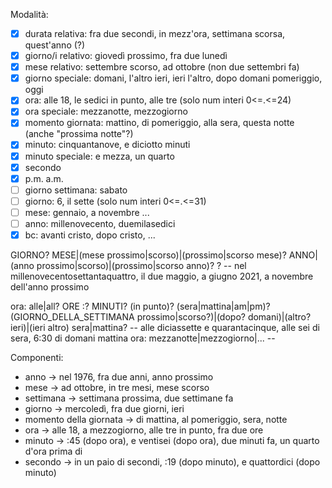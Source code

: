 Modalità:
- [x] durata relativa: fra due secondi, in mezz'ora, settimana scorsa, quest'anno (?)
- [x] giorno/i relativo: giovedì prossimo, fra due lunedì
- [x] mese relativo: settembre scorso, ad ottobre (non due settembri fa)
- [x] giorno speciale: domani, l'altro ieri, ieri l'altro, dopo domani pomeriggio, oggi
- [x] ora: alle 18, le sedici in punto, alle tre (solo num interi 0<=.<=24)
- [x] ora speciale: mezzanotte, mezzogiorno
- [x] momento giornata: mattino, di pomeriggio, alla sera, questa notte (anche "prossima notte"?)
- [x] minuto: cinquantanove, e diciotto minuti
- [x] minuto speciale: e mezza, un quarto
- [x] secondo
- [x] p.m. a.m.
- [ ] giorno settimana: sabato
- [ ] giorno: 6, il sette (solo num interi 0<=.<=31)
- [ ] mese: gennaio, a novembre ...
- [ ] anno: millenovecento, duemilasedici
- [x] bc: avanti cristo, dopo cristo, ...

GIORNO? MESE|(mese prossimo|scorso)|(prossimo|scorso mese)? ANNO|(anno prossimo|scorso)|(prossimo|scorso anno)? <ora>? -- nel millenovecentosettantaquattro, il due maggio, a giugno 2021, a novembre dell'anno prossimo


ora: alle|all? ORE :? MINUTI? (in punto)? (sera|mattina|am|pm)? (GIORNO_DELLA_SETTIMANA prossimo|scorso?)|(dopo? domani)|(altro? ieri)|(ieri altro) sera|mattina? -- alle diciassette e quarantacinque, alle sei di sera, 6:30 di domani mattina
ora: mezzanotte|mezzogiorno|... --



Componenti:
- anno -> nel 1976, fra due anni, anno prossimo
- mese -> ad ottobre, in tre mesi, mese scorso
- settimana -> settimana prossima, due settimane fa
- giorno -> mercoledì, fra due giorni, ieri
- momento della giornata -> di mattina, al pomeriggio, sera, notte
- ora -> alle 18, a mezzogiorno, alle tre in punto, fra due ore
- minuto -> :45 (dopo ora), e ventisei (dopo ora), due minuti fa, un quarto d'ora prima di
- secondo -> in un paio di secondi, :19 (dopo minuto), e quattordici (dopo minuto)
